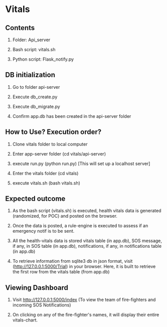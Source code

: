 Vitals
======

Contents
--------

1. Folder: Api_server

2. Bash script: vitals.sh

3. Python script: Flask_notify.py

DB initialization
-----------------

1. Go to folder api-server

2. Execute db_create.py

3. Execute db_migrate.py

4. Confirm app.db has been created in the api-server folder


How to Use? Execution order?
----------------------------

1. Clone vitals folder to local computer

2. Enter app-server folder (cd vitals/api-server)

3. execute run.py (python run.py) [This will set up a localhost server]

4. Enter the vitals folder (cd vitals)

5. execute vitals.sh (bash vitals.sh)


Expected outcome
----------------

1. As the bash script (vitals.sh) is executed, health vitals data is generated (randomized, for POC) and posted on the browser. 

2. Once the data is posted, a rule-engine is executed to assess if an emergency notif is to be sent.

3. All the health-vitals data is stored vitals table (in app.db), SOS message, if any, in SOS table (in app.db), notifications, if any, in notifications table (in app.db)

4. To retrieve information from sqlite3 db in json format, visit (http://127.0.0.1:5000/Trial) in your browser. Here, it is built to retrieve the first row from the vitals table (from app.db)


Viewing Dashboard
-----------------
1. Visit http://127.0.0.1:5000/index (To view the team of fire-fighters and incoming SOS Notifications)

2. On clicking on any of the fire-fighter's names, it will display their entire vitals-chart.


